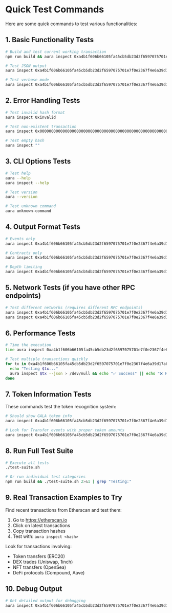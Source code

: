 # Quick Test Commands

Here are some quick commands to test various functionalities:

## 1. Basic Functionality Tests

```bash
# Build and test current working transaction
npm run build && aura inspect 0xa4b1f606b66105fa45cb5db23d2f6597075701e7f0e2367f4e6a39d17a8cf98b

# Test JSON output
aura inspect 0xa4b1f606b66105fa45cb5db23d2f6597075701e7f0e2367f4e6a39d17a8cf98b --json | jq .

# Test verbose mode
aura inspect 0xa4b1f606b66105fa45cb5db23d2f6597075701e7f0e2367f4e6a39d17a8cf98b --verbose
```

## 2. Error Handling Tests

```bash
# Test invalid hash format
aura inspect 0xinvalid

# Test non-existent transaction
aura inspect 0x0000000000000000000000000000000000000000000000000000000000000000

# Test empty hash
aura inspect ""
```

## 3. CLI Options Tests

```bash
# Test help
aura --help
aura inspect --help

# Test version
aura --version

# Test unknown command
aura unknown-command
```

## 4. Output Format Tests

```bash
# Events only
aura inspect 0xa4b1f606b66105fa45cb5db23d2f6597075701e7f0e2367f4e6a39d17a8cf98b --events-only

# Contracts only
aura inspect 0xa4b1f606b66105fa45cb5db23d2f6597075701e7f0e2367f4e6a39d17a8cf98b --contracts-only

# Depth limiting
aura inspect 0xa4b1f606b66105fa45cb5db23d2f6597075701e7f0e2367f4e6a39d17a8cf98b --depth 1
```

## 5. Network Tests (if you have other RPC endpoints)

```bash
# Test different networks (requires different RPC endpoints)
aura inspect 0xa4b1f606b66105fa45cb5db23d2f6597075701e7f0e2367f4e6a39d17a8cf98b --network polygon
aura inspect 0xa4b1f606b66105fa45cb5db23d2f6597075701e7f0e2367f4e6a39d17a8cf98b --network arbitrum
```

## 6. Performance Tests

```bash
# Time the execution
time aura inspect 0xa4b1f606b66105fa45cb5db23d2f6597075701e7f0e2367f4e6a39d17a8cf98b

# Test multiple transactions quickly
for tx in 0xa4b1f606b66105fa45cb5db23d2f6597075701e7f0e2367f4e6a39d17a8cf98b; do
  echo "Testing $tx..."
  aura inspect $tx --json > /dev/null && echo "✅ Success" || echo "❌ Failed"
done
```

## 7. Token Information Tests

These commands test the token recognition system:

```bash
# Should show GALA token info
aura inspect 0xa4b1f606b66105fa45cb5db23d2f6597075701e7f0e2367f4e6a39d17a8cf98b

# Look for Transfer events with proper token amounts
aura inspect 0xa4b1f606b66105fa45cb5db23d2f6597075701e7f0e2367f4e6a39d17a8cf98b --events-only
```

## 8. Run Full Test Suite

```bash
# Execute all tests
./test-suite.sh

# Or run individual test categories
npm run build && ./test-suite.sh 2>&1 | grep "Testing:"
```

## 9. Real Transaction Examples to Try

Find recent transactions from Etherscan and test them:

1. Go to https://etherscan.io
2. Click on latest transactions
3. Copy transaction hashes
4. Test with: `aura inspect <hash>`

Look for transactions involving:
- Token transfers (ERC20)
- DEX trades (Uniswap, 1inch)
- NFT transfers (OpenSea)
- DeFi protocols (Compound, Aave)

## 10. Debug Output

```bash
# Get detailed output for debugging
aura inspect 0xa4b1f606b66105fa45cb5db23d2f6597075701e7f0e2367f4e6a39d17a8cf98b --verbose --json | jq . > debug_output.json
```

